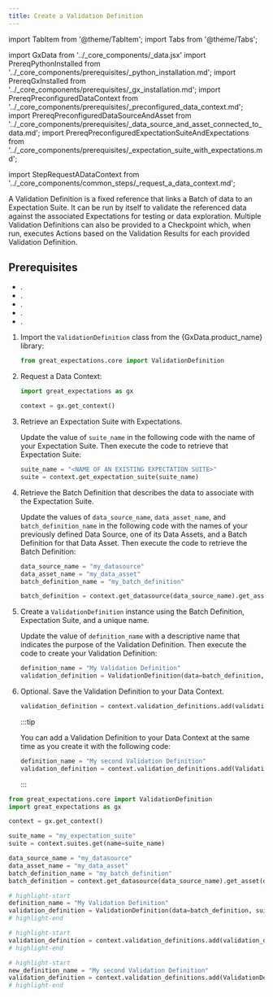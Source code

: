 ```yaml
---
title: Create a Validation Definition
---
```

import TabItem from '@theme/TabItem';
import Tabs from '@theme/Tabs';

import GxData from '../_core_components/_data.jsx'
import PrereqPythonInstalled from '../_core_components/prerequisites/_python_installation.md';
import PrereqGxInstalled from '../_core_components/prerequisites/_gx_installation.md';
import PrereqPreconfiguredDataContext from '../_core_components/prerequisites/_preconfigured_data_context.md';
import PrereqPreconfiguredDataSourceAndAsset from '../_core_components/prerequisites/_data_source_and_asset_connected_to_data.md';
import PrereqPreconfiguredExpectationSuiteAndExpectations from '../_core_components/prerequisites/_expectation_suite_with_expectations.md';

import StepRequestADataContext from '../_core_components/common_steps/_request_a_data_context.md';


A Validation Definition is a fixed reference that links a Batch of data to an Expectation Suite. It can be run by itself to validate the referenced data against the associated Expectations for testing or data exploration.  Multiple Validation Definitions can also be provided to a Checkpoint which, when run, executes Actions based on the Validation Results for each provided Validation Definition.

<h2>Prerequisites</h2>

- <PrereqPythonInstalled/>.
- <PrereqGxInstalled/>.
- <PrereqPreconfiguredDataContext/>.
- <PrereqPreconfiguredDataSourceAndAsset/>.
- <PrereqPreconfiguredExpectationSuiteAndExpectations/>.

<Tabs>

<TabItem value="procedure" label="Procedure">

1. Import the `ValidationDefinition` class from the {GxData.product_name} library:

   ```python title="Python"
   from great_expectations.core import ValidationDefinition
   ```

2. Request a Data Context:

   ```python title="Python"
   import great_expectations as gx
   
   context = gx.get_context()
   ```

3. Retrieve an Expectation Suite with Expectations.

   Update the value of `suite_name` in the following code with the name of your Expectation Suite.  Then execute the code to retrieve that Expectation Suite:

   ```python title="Python"
   suite_name = "<NAME OF AN EXISTING EXPECTATION SUITE>"
   suite = context.get_expectation_suite(suite_name)
   ```

4. Retrieve the Batch Definition that describes the data to associate with the Expectation Suite.

   Update the values of `data_source_name`, `data_asset_name`, and `batch_definition_name` in the following code with the names of your previously defined Data Source, one of its Data Assets, and a Batch Definition for that Data Asset.  Then execute the code to retrieve the Batch Definition:

   ```python title="Python"
   data_source_name = "my_datasource"
   data_asset_name = "my_data_asset"
   batch_definition_name = "my_batch_definition"

   batch_definition = context.get_datasource(data_source_name).get_asset(data_asset_name).get_batch_definition(batch_definition_name)
   ```

5. Create a `ValidationDefinition` instance using the Batch Definition, Expectation Suite, and a unique name.

   Update the value of `definition_name` with a descriptive name that indicates the purpose of the Validation Definition.  Then execute the code to create your Validation Definition:

   ```python title="Python"
   definition_name = "My Validation Definition"
   validation_definition = ValidationDefinition(data=batch_definition, suite=suite, name=definition_name)
   ```

6. Optional. Save the Validation Definition to your Data Context.

   ```python title="Python"
   validation_definition = context.validation_definitions.add(validation_definition)
   ```

   :::tip

   You can add a Validation Definition to your Data Context at the same time as you create it with the following code:

   ```python title="Python"
   definition_name = "My second Validation Definition"
   validation_definition = context.validation_definitions.add(ValidationDefinition(data=batch_definition, suite=suite, name=definition_name)) 
   ```

   :::

</TabItem>

<TabItem value="sample_code" label="Sample code">

```python showLineNumbers title="Python"
from great_expectations.core import ValidationDefinition
import great_expectations as gx

context = gx.get_context()

suite_name = "my_expectation_suite"
suite = context.suites.get(name=suite_name)

data_source_name = "my_datasource"
data_asset_name = "my_data_asset"
batch_definition_name = "my_batch_definition"
batch_definition = context.get_datasource(data_source_name).get_asset(data_asset_name).get_batch_definition(batch_definition_name)

# highlight-start
definition_name = "My Validation Definition"
validation_definition = ValidationDefinition(data=batch_definition, suite=suite, name=definition_name)
# highlight-end

# highlight-start
validation_definition = context.validation_definitions.add(validation_definition)
# highlight-end

# highlight-start
new_definition_name = "My second Validation Definition"
validation_definition = context.validation_definitions.add(ValidationDefinition(data=batch_definition, suite=suite, name=new_definition_name)) 
# highlight-end
```

</TabItem>

</Tabs>